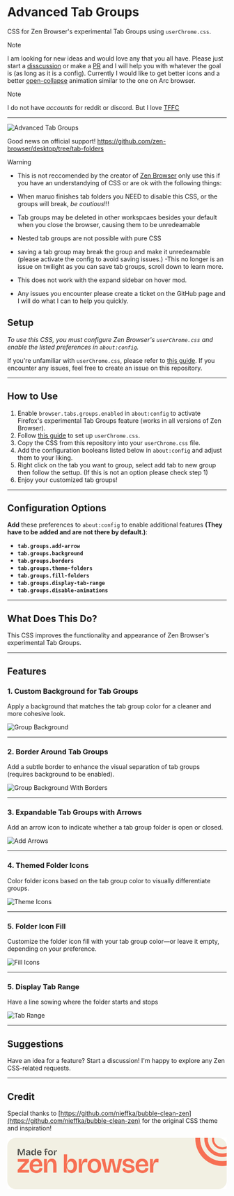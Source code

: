 # Advanced Tab Groups  

CSS for Zen Browser's experimental Tab Groups using `userChrome.css`.  

> [!NOTE]
> I am looking for new ideas and would love any that you all have. Please just start a [disscussion](https://github.com/Anoms12/Advanced-Tab-Groups/discussions/new?category=general) or make a [PR](https://github.com/Anoms12/Advanced-Tab-Groups/pulls) and I will help you with whatever the goal is (as long as it is a config). Currently I would like to get better icons and a better [open-collapse](https://github.com/Anoms12/Advanced-Tab-Groups/pull/33) animation similar to the one on Arc browser.


> [!NOTE]
> I do not have _accounts_ for reddit or discord. But I love [TFFC](https://github.com/TFFC-Anoms12/TFFC)
---

![Advanced Tab Groups](https://github.com/user-attachments/assets/9541500c-4c91-4bf0-97b2-f8a519a0144f)  


Good news on official support! https://github.com/zen-browser/desktop/tree/tab-folders

> [!WARNING]
> 
> * This is not reccomended by the creator of [Zen Browser](https://github.com/zen-browser/desktop) only use this if you have an understandying of CSS or are ok with the following things:
>
>  * When maruo finishes tab folders you NEED to disable this CSS, or the groups will break, _be coutious_!!!
>  * Tab groups may be deleted in other workspcaes besides your default when you close the browser, causing them to be unredeamable
>  * Nested tab groups are not possible with pure CSS
>  * saving a tab group may break the group and make it unredeamable (please activate the config to avoid saving issues.) -This no longer is an issue on twilight as you can save tab groups, scroll down to learn more.
>  * This does not work with the expand sidebar on hover mod.
>  * Any issues you encounter please create a ticket on the GitHub page and I will do what I can to help you quickly.




## Setup

_To use this CSS, you must configure Zen Browser's `userChrome.css` and enable the listed preferences in `about:config`._  

If you're unfamiliar with `userChrome.css`, please refer to [this guide](https://docs.zen-browser.app/guides/live-editing). If you encounter any issues, feel free to create an issue on this repository.  

---

## How to Use  

1. Enable `browser.tabs.groups.enabled` in `about:config` to activate Firefox's experimental Tab Groups feature (works in all versions of Zen Browser).  
2. Follow [this guide](https://docs.zen-browser.app/guides/live-editing) to set up `userChrome.css`.  
3. Copy the CSS from this repository into your `userChrome.css` file.  
4. Add the configuration booleans listed below in `about:config` and adjust them to your liking.
5. Right click on the tab you want to group, select add tab to new group then follow the settup. (If this is not an option please check step 1)
6. Enjoy your customized tab groups!  

---

## Configuration Options  

**Add** these preferences to `about:config` to enable additional features **(They have to be added and are not there by default.)**:  

- **`tab.groups.add-arrow`**  
- **`tab.groups.background`**  
- **`tab.groups.borders`**  
- **`tab.groups.theme-folders`**  
- **`tab.groups.fill-folders`**
- **`tab.groups.display-tab-range`**
- **`tab.groups.disable-animations`**
---

## What Does This Do?  

This CSS improves the functionality and appearance of Zen Browser's experimental Tab Groups.  

---

## Features  

### 1. **Custom Background for Tab Groups**  
Apply a background that matches the tab group color for a cleaner and more cohesive look.

![Group Background](https://github.com/user-attachments/assets/072399e3-6d1a-4e18-bcb6-d4ffc14e99b4)

---

### 2. **Border Around Tab Groups**  
Add a subtle border to enhance the visual separation of tab groups (requires background to be enabled).  

![Group Background With Borders](https://github.com/user-attachments/assets/45e87a2a-da2b-485f-bcb0-7dc1c35da1ac)

---

### 3. **Expandable Tab Groups with Arrows**  
Add an arrow icon to indicate whether a tab group folder is open or closed.  

![Add Arrows](https://github.com/user-attachments/assets/b813a989-5622-4b79-9aa6-0528b48d9850)

---

### 4. **Themed Folder Icons**  
Color folder icons based on the tab group color to visually differentiate groups.  

![Theme Icons](https://github.com/user-attachments/assets/cb4e4c1e-73d6-4688-bb41-76675ef4afae)

---

### 5. **Folder Icon Fill**  
Customize the folder icon fill with your tab group color—or leave it empty, depending on your preference.  

![Fill Icons](https://github.com/user-attachments/assets/befc0ac8-2861-4ff8-9b16-e5ce00cf647a)

---

### 5. **Display Tab Range**  
Have a line sowing where the folder starts and stops  

![Tab Range](https://github.com/user-attachments/assets/e0bf30d3-39df-46da-b746-7cfb54f82f09)

---

## Suggestions  

Have an idea for a feature? Start a discussion! I'm happy to explore any Zen CSS-related requests.  

---

## Credit  

Special thanks to [https://github.com/nieffka/bubble-clean-zen](https://github.com/nieffka/bubble-clean-zen) for the original CSS theme and inspiration!

<img src="https://github.com/heyitszenithyt/zen-browser-badges/raw/fb14dcd72694b7176d141c774629df76af87514e/light/zen-badge-light.png" alt="Made For Zen Badge">
